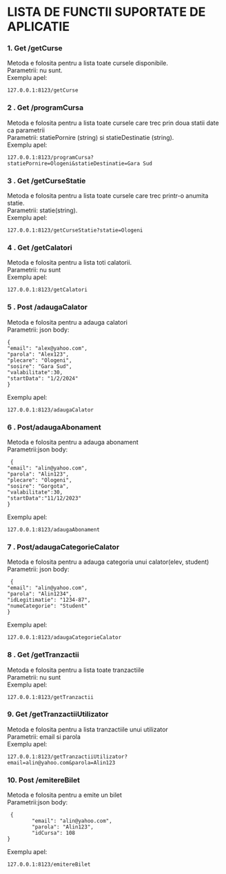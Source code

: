 # LISTA DE FUNCTII SUPORTATE DE APLICATIE

### 1. Get /getCurse
Metoda e folosita pentru a lista toate cursele disponibile. \
Parametrii: nu sunt. \
Exemplu apel: 
```
127.0.0.1:8123/getCurse
```

### 2 . Get /programCursa
Metoda e folosita pentru a lista toate cursele care trec prin doua statii date ca parametrii \
Parametrii: statiePornire (string) si statieDestinatie (string). \
Exemplu apel:
```
127.0.0.1:8123/programCursa?statiePornire=Ologeni&statieDestinatie=Gara Sud
```

### 3 . Get /getCurseStatie
Metoda e folosita pentru a lista toate cursele care trec printr-o anumita statie. \
Parametrii: statie(string). \
Exemplu apel:
```
127.0.0.1:8123/getCurseStatie?statie=Ologeni
```

### 4 . Get /getCalatori
Metoda e folosita pentru a lista toti calatorii. \
Parametrii: nu sunt \
Exemplu apel:
```
127.0.0.1:8123/getCalatori
```
### 5 . Post /adaugaCalator
Metoda e folosita pentru a adauga calatori \
Parametrii: json body:
```
{
"email": "alex@yahoo.com",
"parola": "Alex123",
"plecare": "Ologeni",
"sosire": "Gara Sud",
"valabilitate":30,
"startData": "1/2/2024"
}
```
Exemplu apel:
```
127.0.0.1:8123/adaugaCalator
```

### 6 . Post/adaugaAbonament
Metoda e folosita pentru a adauga abonament\
Parametrii:json body:
```
 {
"email": "alin@yahoo.com",
"parola": "Alin123",
"plecare": "Ologeni",
"sosire": "Gorgota",
"valabilitate":30,
"startData":"11/12/2023"
} 
```
Exemplu apel:
```
127.0.0.1:8123/adaugaAbonament
```
### 7 . Post/adaugaCategorieCalator
Metoda e folosita pentru a adauga categoria unui calator(elev, student)\
Parametrii: json body:
```
 {
"email": "alin@yahoo.com",
"parola": "Alin1234",
"idLegitimatie": "1234-87",
"numeCategorie": "Student"
} 
```
Exemplu apel:
```
127.0.0.1:8123/adaugaCategorieCalator
```
### 8 . Get /getTranzactii
Metoda e folosita pentru a lista toate tranzactiile\
Parametrii: nu sunt \
Exemplu apel:
```
127.0.0.1:8123/getTranzactii

```
### 9. Get /getTranzactiiUtilizator
Metoda e folosita pentru a lista tranzactiile unui utilizator \
Parametrii: email si parola\
Exemplu apel:
```
127.0.0.1:8123/getTranzactiiUtilizator?email=alin@yahoo.com&parola=Alin123
```

### 10. Post /emitereBilet
Metoda e folosita pentru a emite un bilet \
Parametrii:json body:
```
 {
        "email": "alin@yahoo.com",
        "parola": "Alin123",
        "idCursa": 108
}
```
Exemplu apel:
```
127.0.0.1:8123/emitereBilet
```
